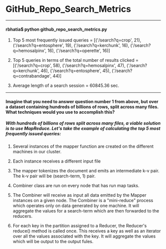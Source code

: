 # GitHub_Repo_Search_Metrics

-----

#### rbhatia$ python github_repo_search_metrics.py

1. Top 5 most frequently issued queries = 
 [('/search?q=crop', 21), ('/search?q=entosphere', 19), ('/search?q=kerchunk', 16), ('/search?q=hemosalpinx', 16), ('/search?q=operette', 16)]

2. Top 5 queries in terms of the total number of results clicked = 
 [('/search?q=crop', 58), ('/search?q=hemosalpinx', 47), ('/search?q=kerchunk', 46), ('/search?q=entosphere', 45), ('/search?q=contrabandage', 44)]

3. Average length of a search session = 60845.36 sec.

-----

#### Imagine that you need to answer question number 1 from above, but over a dataset containing hundreds of billions of rows, split across many files. What techniques would you use to accomplish this?

##### With hundreds of billions of rows split across many files, a viable solution is to use MapReduce.  Let's take the example of calculating the top 5 most frequently issued queries:

1. Several instances of the mapper function are created on the different machines in our cluster.

2. Each instance receives a different input file 

3. The mapper tokenizes the document and emits an intermediate k-v pair. The k-v pair will be (search-term, 1) pair.

4. Combiner class are run on every node that has run map tasks.

5. The Combiner will receive as input all data emitted by the Mapper instances on a given node. The Combiner is a "mini-reduce" process which operates only on data generated by one machine. It will aggregate the values for a search-term which are then forwarded to the reducers.

6. For each key in the partition assigned to a Reducer, the Reducer's reduce() method is called once. This receives a key as well as an iterator over all the values associated with the key. It will aggregate the values which will be output to the output fules.
